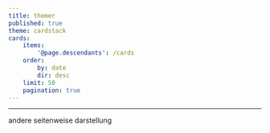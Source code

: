 ```yaml
---
title: themer
published: true
theme: cardstack
cards:
    items:
        '@page.descendants': /cards
    order:
        by: date
        dir: desc
    limit: 50
    pagination: true
---
```


---
andere seitenweise darstellung